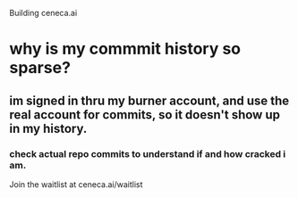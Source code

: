Building ceneca.ai

# why is my commmit history so sparse?

## im signed in thru my burner account, and use the real account for commits, so it doesn't show up in my history. 

### check actual repo commits to understand if and how cracked i am.

Join the waitlist at ceneca.ai/waitlist
